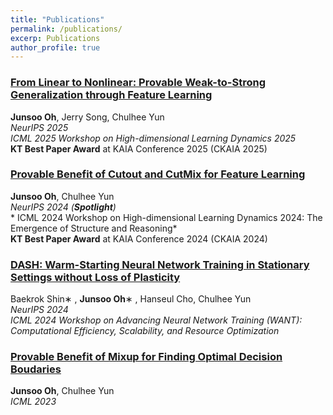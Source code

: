 ```yaml
---
title: "Publications"
permalink: /publications/
excerp: Publications
author_profile: true
---
```

###  [From Linear to Nonlinear: Provable Weak-to-Strong Generalization through Feature Learning](https://openreview.net/forum?id=llHl4XN0yV)
**Junsoo Oh**, Jerry Song, Chulhee Yun <br> 
*NeurIPS 2025* <br>
*ICML 2025 Workshop on High-dimensional Learning Dynamics 2025* <br>
__KT Best Paper Award__ at KAIA Conference 2025 (CKAIA 2025)
###  [Provable Benefit of Cutout and CutMix for Feature Learning](https://arxiv.org/abs/2410.23672) 
 **Junsoo Oh**, Chulhee Yun <br> 
*NeurIPS 2024 (__Spotlight__)* <br>*
ICML 2024 Workshop on High-dimensional Learning Dynamics 2024: The Emergence of Structure and Reasoning* <br>
__KT Best Paper Award__ at KAIA Conference 2024 (CKAIA 2024)
###  [DASH: Warm-Starting Neural Network Training in Stationary Settings without Loss of Plasticity](https://arxiv.org/abs/2410.23495)
Baekrok Shin∗ , **Junsoo Oh**∗ , Hanseul Cho, Chulhee Yun <br>
*NeurIPS 2024* <br>
*ICML 2024 Workshop on Advancing Neural Network Training (WANT): Computational Efficiency, Scalability, and Resource Optimization*
###  [Provable Benefit of Mixup for Finding Optimal Decision Boudaries](https://proceedings.mlr.press/v202/oh23a.html)
**Junsoo Oh**, Chulhee Yun <br>*ICML 2023*

